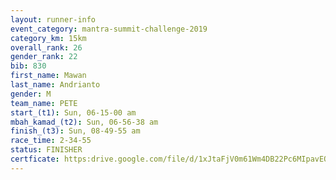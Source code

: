 ```yaml
---
layout: runner-info 
event_category: mantra-summit-challenge-2019 
category_km: 15km 
overall_rank: 26
gender_rank: 22
bib: 830
first_name: Mawan
last_name: Andrianto
gender: M
team_name: PETE
start_(t1): Sun, 06-15-00 am
mbah_kamad_(t2): Sun, 06-56-38 am
finish_(t3): Sun, 08-49-55 am
race_time: 2-34-55
status: FINISHER
certficate: https:drive.google.com/file/d/1xJtaFjV0m61Wm4DB22Pc6MIpavEQd53M/view?usp=sharing
---
```

